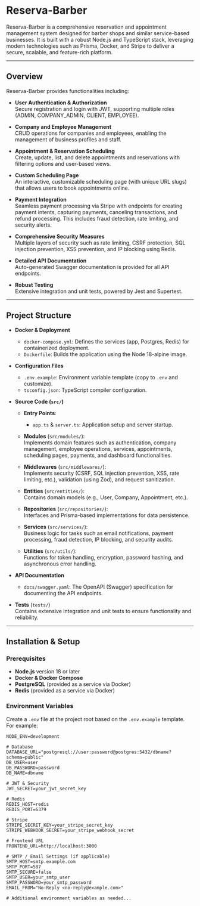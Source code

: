 # Reserva-Barber

Reserva-Barber is a comprehensive reservation and appointment management system designed for barber shops and similar service-based businesses. It is built with a robust Node.js and TypeScript stack, leveraging modern technologies such as Prisma, Docker, and Stripe to deliver a secure, scalable, and feature-rich platform.

---

## Overview

Reserva-Barber provides functionalities including:

- **User Authentication & Authorization**  
  Secure registration and login with JWT, supporting multiple roles (ADMIN, COMPANY_ADMIN, CLIENT, EMPLOYEE).

- **Company and Employee Management**  
  CRUD operations for companies and employees, enabling the management of business profiles and staff.

- **Appointment & Reservation Scheduling**  
  Create, update, list, and delete appointments and reservations with filtering options and user-based views.

- **Custom Scheduling Page**  
  An interactive, customizable scheduling page (with unique URL slugs) that allows users to book appointments online.

- **Payment Integration**  
  Seamless payment processing via Stripe with endpoints for creating payment intents, capturing payments, canceling transactions, and refund processing. This includes fraud detection, rate limiting, and security alerts.

- **Comprehensive Security Measures**  
  Multiple layers of security such as rate limiting, CSRF protection, SQL injection prevention, XSS prevention, and IP blocking using Redis.

- **Detailed API Documentation**  
  Auto-generated Swagger documentation is provided for all API endpoints.

- **Robust Testing**  
  Extensive integration and unit tests, powered by Jest and Supertest.

---

## Project Structure

- **Docker & Deployment**  
  - `docker-compose.yml`: Defines the services (app, Postgres, Redis) for containerized deployment.  
  - `Dockerfile`: Builds the application using the Node 18-alpine image.
  
- **Configuration Files**  
  - `.env.example`: Environment variable template (copy to `.env` and customize).  
  - `tsconfig.json`: TypeScript compiler configuration.
  
- **Source Code (`src/`)**  
  - **Entry Points**:  
    - `app.ts` & `server.ts`: Application setup and server startup.
  
  - **Modules** (`src/modules/`):  
    Implements domain features such as authentication, company management, employee operations, services, appointments, scheduling pages, payments, and dashboard functionalities.
  
  - **Middlewares** (`src/middlewares/`):  
    Implements security (CSRF, SQL injection prevention, XSS, rate limiting, etc.), validation (using Zod), and request sanitization.
  
  - **Entities** (`src/entities/`):  
    Contains domain models (e.g., User, Company, Appointment, etc.).
  
  - **Repositories** (`src/repositories/`):  
    Interfaces and Prisma-based implementations for data persistence.
  
  - **Services** (`src/services/`):  
    Business logic for tasks such as email notifications, payment processing, fraud detection, IP blocking, and security audits.
  
  - **Utilities** (`src/utils/`):  
    Functions for token handling, encryption, password hashing, and asynchronous error handling.
  
- **API Documentation**  
  - `docs/swagger.yaml`: The OpenAPI (Swagger) specification for documenting the API endpoints.
  
- **Tests** (`tests/`)  
  Contains extensive integration and unit tests to ensure functionality and reliability.

---

## Installation & Setup

### Prerequisites

- **Node.js** version 18 or later  
- **Docker & Docker Compose**  
- **PostgreSQL** (provided as a service via Docker)  
- **Redis** (provided as a service via Docker)

### Environment Variables

Create a `.env` file at the project root based on the `.env.example` template. For example:

```dotenv
NODE_ENV=development

# Database
DATABASE_URL="postgresql://user:password@postgres:5432/dbname?schema=public"
DB_USER=user
DB_PASSWORD=password
DB_NAME=dbname

# JWT & Security
JWT_SECRET=your_jwt_secret_key

# Redis
REDIS_HOST=redis
REDIS_PORT=6379

# Stripe
STRIPE_SECRET_KEY=your_stripe_secret_key
STRIPE_WEBHOOK_SECRET=your_stripe_webhook_secret

# Frontend URL
FRONTEND_URL=http://localhost:3000

# SMTP / Email Settings (if applicable)
SMTP_HOST=smtp.example.com
SMTP_PORT=587
SMTP_SECURE=false
SMTP_USER=your_smtp_user
SMTP_PASSWORD=your_smtp_password
EMAIL_FROM="No-Reply <no-reply@example.com>"

# Additional environment variables as needed...
